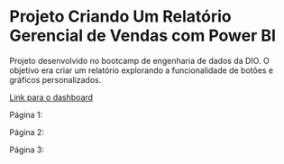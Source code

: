 # Projeto Criando Um Relatório Gerencial de Vendas com Power BI
Projeto desenvolvido no bootcamp de engenharia de dados da DIO. O objetivo era criar um relatório explorando a funcionalidade de botões e gráficos personalizados. <br>

[Link para o dashboard](https://app.powerbi.com/view?r=eyJrIjoiNmM2YzE3NWUtYjAzNS00Y2M1LTljOTctYmUzZTAzNWUzYjZhIiwidCI6ImRlMzBiODk3LWVhZGQtNDkxMS1iN2IxLTJlODExOGM1MDkzZCJ9)

Página 1:
<img src="Imagens/Página 1.png" alt="">

Página 2:
<img src="Imagens/Página 2.png" alt="">

Página 3:
<img src="Imagens/Página 3.png" alt="">

